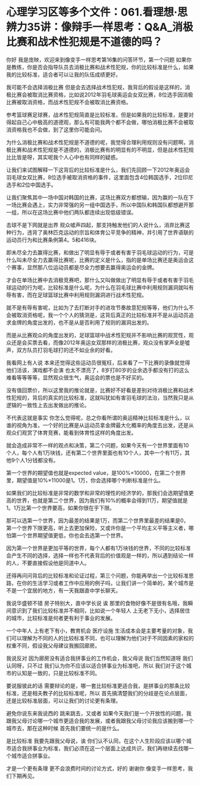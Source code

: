 # 心理学习区等多个文件：061.看理想·思辨力35讲：像辩手一样思考：Q&A_消极比赛和战术性犯规是不道德的吗？

你好 我是庞映，欢迎来到像变手一样思考第16集的问答环节，第一个问题 如果你是教练，你是否会指导队员去消极比赛和战术性犯规，你的比较标准是什么，如果我的比较标准，适合者可以让我的队伍成绩更好。

我可能不会选择消极比赛 但是会去选择战术性犯规，我背后的假设是这样的，消极比赛会被取消比赛资格，比如说2012年羽毛球奥运会女双比赛，8位选手因消极比赛被取消资格，而战术性犯规不会被取消比赛资格。

参考篮球赛足球赛，战术性犯规简直是比较标准，但是如果我的比较标准，是要对得起自己心中极高的道德观，那么有可能我两个都不会做，哪怕消极比赛不会被取消资格我也不会做，到了这里你可能会问。

为什么消极比赛和战术性犯规是不道德的呢，我觉得合理利用规则没有问题啊，消极比赛和战术性犯规是不道德的，消极比赛有的明显有的不明显，但是战术性犯规比比皆是呀，其实呢我个人心中也有同样的疑惑。

让我们来试图解释一下这背后的比较标准是什么，我们先回顾一下2012年奥运会羽毛球女双比赛，8位选手被取消资格的事件，这里面包含4位韩国选手，2位印尼选手和2位中国选手。

让我们聚焦其中一场中国对韩国的比赛，这场比赛双方都想输，因为赢的一队在下一场比赛会遇上，实力非常强的另一组中国选手，所以中国队和韩国队都想避开那一组，所以在这场比赛中他们两队都连续出现低级错误。

击球不是下网就是出界 观众嘘声四起，那支持触发他们的人说什么，消弃比赛这种行为，违背了奥林匹克运动的宗旨和体育公平竞争的精神，并引用了世界语联的运动员行为和比赛条例第4。5和416块。

即未尽全力去赢得比赛，和做出了明显有辱于或者有害于羽毛球运动的行为，可是什么叫未尽全力去赢得比赛呢，比赛的定义是什么，指的是单场比赛还是奥运会这个赛事，显然那八位运动员都是尽全力想要去赢得奥运会的金牌。

才会在单场比赛中去消极竞赛吧，那什么又叫做做出了明显有辱于或者有害于羽毛球运动的行为呢，比较标准是什么呢，为什么在羽毛球比赛中利用规则漏洞就叫有辱有害，而在足球篮球比赛中利用规则漏洞进行战术性犯规。

就不是有辱有害呢，比如为了去打断对手的进攻节奏故意犯规等等，他们为什么不会被取消资格呢，我一个个人的猜测是，这背后真正的比较标准并不是从运动员追求金牌的角度出发的，也不是从是否利用了规则的漏洞出发的。

而是从比赛观众的角度出发的，足球篮球中战术性犯规并不影响比赛的观赏性，观众还是会买票去看，而像2012年奥运女双那样的消极比赛，观众没有掌声全是噓声，双方队员打羽毛球打的还不如业余的好看。

我看网上有人说 本来还觉得这些运动员很冤枉，后来看了一下比赛的录像就觉得他们活该，演戏都不会演 也太不漂亮了，8岁打80岁的业余选手都没有打的这么难看等等等等，显然观众很生气，奥运会的票也是不好买的。

没有值回票价，所以这里我的推论就是，比赛好不好看是差别对待消极比赛和战术性犯规的，背后的真实的比较标准，这就叫犹如有害羽毛球的法治，当然我只是从逻辑的一致性上去出发做出的推论。

不代表这就是事实 你怎么觉得呢，总之你看所谓的奥运精神比较标准是什么，以谁的视角为准，一个好的比赛是从运动员拿金牌最大化概率的角度去出发，还是从观众们观赏了体育竞赛，能看到体育性这样的角度出发。

就会造成非常不一样的观点和决策，第二个问题，如果今天有一个世界里面有10个人，每个人有1万块钱，还有第二个世界里面也有10个人，其中一个有11万，其他9个人1分钱都没有。

第一个世界的期望值也就是expected value，是100%×10000，在第二个世界里，期望值是10%×11000是1。1万，你会选择哪个判断标准是什么。

如果我们的比较标准是非常的数学和非常的理性的经济学的，那我们会选期望值更高的世界，也就是第二个世界，因为我们有10%的概率会得到11万，期望值就是1。1万比第一个世界要高，如果你很在乎下限。

那可以选第一个世界，因为最差的结果是1万，而第二个世界里最差的结果是0，第一个世界下限更高，听上去更加保险，又或许你是一个平均主义平等主义者，哪怕第一个世界期望值更低，你也会去选第一个世界。

因为第一个世界是更加平等的世界，每个人都有1万块钱的世界，不同的比较标准会产生不同的选择，选择一样也不代表背后的价值观是一样的，所以遇到结论一样的人，不要直接假设他是同道中人。

还得再问问背后的比较标准和论证过程，第三个问题，你能再举出一个比较标准思路，在你的生活学习或者工作中应用的例子吗，让我们讲一个简单的，某个城市是不是一个宜居的地方，有一天我跟直中学长聊天。

我说华盛顿不错 房子特别大，直中学长说 诶 那里的食物好像不是很有名哦，我瞬间意识到了我们比较标准并不相同，比如说一个年轻人 上无老下无小，选择居住的城市，比较标准是何者更有利于事业的发展。

一个中年人 上有老下有小，教育机会 医疗设施 生活成本会是主要考量的对象，我们可以理解为不同的人的比较标准不同，也可以理解为他们对于不同因素的家权的权重不同，假设我父母建议我搬回廊房。

我说反对 因为廊房没有适合我拼事业的工作机会，我父母说 我们当然知道呀 我们认同呀，只不过 我们认为你不应该以适合拼事业为标准吧，所以 我们对于这个城市的认知是一致的，只是比较标准不同。

要说服彼此的话 需要辩论的是，哪一套比较标准更适合我，是拼事业的那条比较标准，还是相夫教子的比较标准呢，所以 首先搞清楚我们的分歧是在论点层面，还是比较标准层面，可以让我们的讨论更有条理。

避免你说东来我说西的 跳来跳去，又或者 如果今天我们是一个开放性的问题，我跟我父母讨论哪一个城市更适合我的发展，或者我跟我父母讨论我应该搬到哪一个城市去，那在这种时候 首先我们要统一的是什么。

是比较标准 我要先跟我父母说，诶 你们认不认同，在这个人生阶段应该以哪个城市适合我拼事业为标准，我们必须在这一个层面上达成共识，我们再继续去找哪一个城市适合拼事业。

才是一个更有条理 更不会浪费时间的讨论方式，好的 谢谢你 像变手一样思考，我们下期再见。